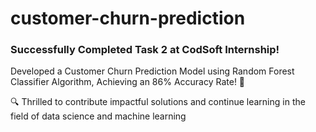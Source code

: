 # customer-churn-prediction
### Successfully Completed Task 2 at CodSoft Internship! 

Developed a Customer Churn Prediction Model using Random Forest Classifier Algorithm, Achieving an 86% Accuracy Rate! 💪

🔍 Thrilled to contribute impactful solutions and continue learning in the field of data science and machine learning
